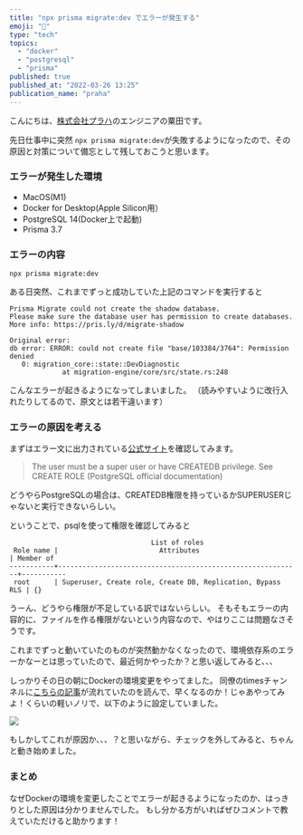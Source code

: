 ```yaml
---
title: "npx prisma migrate:dev でエラーが発生する"
emoji: "🐛"
type: "tech"
topics:
  - "docker"
  - "postgresql"
  - "prisma"
published: true
published_at: "2022-03-26 13:25"
publication_name: "praha"
---
```


こんにちは、[株式会社プラハ](https://www.praha-inc.com/)のエンジニアの粟田です。

先日仕事中に突然 `npx prisma migrate:dev`が失敗するようになったので、その原因と対策について備忘として残しておこうと思います。

### エラーが発生した環境

- MacOS(M1)
- Docker for Desktop(Apple Silicon用）
- PostgreSQL 14(Docker上で起動)
- Prisma 3.7

### エラーの内容

```
npx prisma migrate:dev
```

ある日突然、これまでずっと成功していた上記のコマンドを実行すると

```
Prisma Migrate could not create the shadow database.
Please make sure the database user has permission to create databases.
More info: https://pris.ly/d/migrate-shadow

Original error:
db error: ERROR: could not create file "base/103384/3764": Permission denied
   0: migration_core::state::DevDiagnostic
             at migration-engine/core/src/state.rs:248
```

こんなエラーが起きるようになってしまいました。
（読みやすいように改行入れたりしてるので、原文とは若干違います）

### エラーの原因を考える

まずはエラー文に出力されている[公式サイト](https://www.prisma.io/docs/concepts/components/prisma-migrate/shadow-database#shadow-database-user-permissions)を確認してみます。

> The user must be a super user or have CREATEDB privilege. See CREATE ROLE (PostgreSQL official documentation)

どうやらPostgreSQLの場合は、CREATEDB権限を持っているかSUPERUSERじゃないと実行できないらしい。

ということで、psqlを使って権限を確認してみると

```
                                   List of roles
 Role name |                         Attributes                         | Member of
-----------+------------------------------------------------------------+-----------
 root      | Superuser, Create role, Create DB, Replication, Bypass RLS | {}
```

うーん、どうやら権限が不足している訳ではないらしい。
そもそもエラーの内容的に、ファイルを作る権限がないという内容なので、やはりここは問題なさそうです。

これまでずっと動いていたのものが突然動かなくなったので、環境依存系のエラーかなーとは思っていたので、最近何かやったか？と思い返してみると、、、

しっかりその日の朝にDockerの環境変更をやってました。
同僚のtimesチャンネルに[こちらの記事](https://www.keisuke69.net/entry/2022/03/25/083002)が流れていたのを読んで、早くなるのか！じゃあやってみよ！くらいの軽いノリで、以下のように設定していました。

![](https://storage.googleapis.com/zenn-user-upload/54e166f91737-20220326.png)

もしかしてこれが原因か、、、？と思いながら、チェックを外してみると、ちゃんと動き始めました。

### まとめ

なぜDockerの環境を変更したことでエラーが起きるようになったのか、はっきりとした原因は分かりませんでした。
もし分かる方がいればぜひコメントで教えていただけると助かります！
